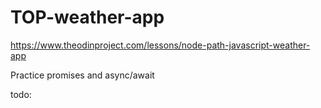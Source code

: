 # TOP-weather-app

https://www.theodinproject.com/lessons/node-path-javascript-weather-app

Practice promises and async/await

todo:
